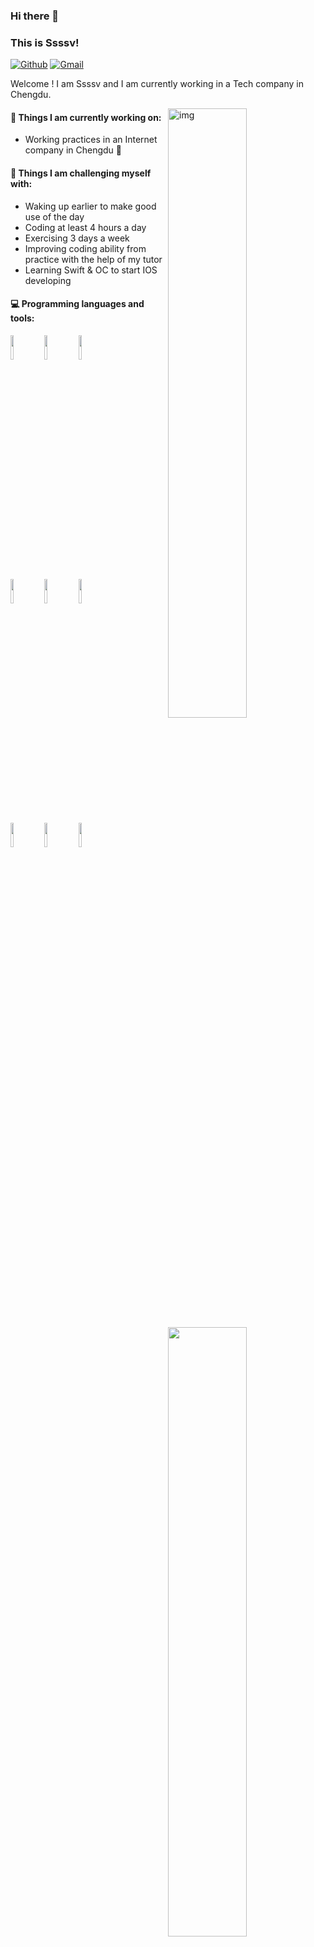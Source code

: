### Hi there 👋 
### This is Ssssv!
 
[![Github](https://img.shields.io/badge/-Github-000?style=flat&logo=Github&logoColor=white)](https://github.com/Ssssv11)
[![Gmail](https://img.shields.io/badge/-outlook-c14438?style=flat&logo=Gmail&logoColor=white)](mailto:ssssv111@outlook.com)
 
Welcome ! I am Ssssv and I am currently working in a Tech company in Chengdu.
 
<img align="right" alt="img" src="https://i.giphy.com/RThN0hOS2GO4M.gif" width="50%" height="auto" />
 
 
#### 🌱 Things I am currently working on: 
- Working practices in an Internet company in Chengdu 🚀 
 
#### :muscle: Things I am challenging myself with:
- Waking up earlier to make good use of the day
- Coding at least 4 hours a day
- Exercising 3 days a week
- Improving coding ability from practice with the help of my tutor
- Learning Swift & OC to start IOS developing
 
#### :computer: Programming languages and tools: 
<p>
	<img width="50%" align="right" src="https://github-readme-stats.vercel.app/api?username=Ssssv11&show_icons=true&hide_border=true" />
 
<code><img width="10%" src="https://www.vectorlogo.zone/logos/java/java-ar21.svg"></code>
<code><img width="10%" src="https://www.vectorlogo.zone/logos/springio/springio-ar21.svg"></code>
<code><img width="10%" src="https://www.vectorlogo.zone/logos/swift/swift-ar21.svg"></code>
<br />
<code><img width="10%" src="https://www.vectorlogo.zone/logos/mysql/mysql-ar21.svg"></code>
<code><img width="10%" src="https://www.vectorlogo.zone/logos/redis/redis-ar21.svg"></code>
<code><img width="10%" src="https://www.vectorlogo.zone/logos/mongodb/mongodb-ar21.svg"></code>
<br />
<code><img width="10%" src="https://www.vectorlogo.zone/logos/vuejs/vuejs-ar21.svg"></code>
<code><img width="10%" src="https://www.vectorlogo.zone/logos/golang/golang-ar21.svg"></code>
<code><img width="10%" src="https://www.vectorlogo.zone/logos/git-scm/git-scm-ar21.svg"></code>
</p>
